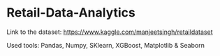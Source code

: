 # Retail-Data-Analytics

Link to the dataset: https://www.kaggle.com/manjeetsingh/retaildataset

Used tools: Pandas, Numpy, SKlearn, XGBoost, Matplotlib & Seaborn
